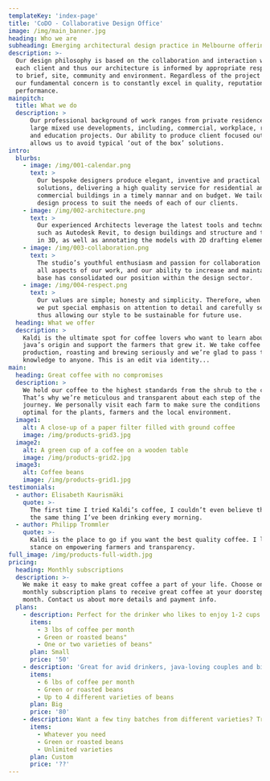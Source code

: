 ```yaml
---
templateKey: 'index-page'
title: 'CoDO - Collaborative Design Office'
image: /img/main_banner.jpg
heading: Who we are
subheading: Emerging architectural design practice in Melbourne offering fresh and innovative ideas
description: >-
  Our design philosophy is based on the collaboration and interaction with 
  each client and thus our architecture is informed by appropriate responses 
  to brief, site, community and environment. Regardless of the project scale, 
  our fundamental concern is to constantly excel in quality, reputation and 
  performance.
mainpitch:
  title: What we do
  description: >
      Our professional background of work ranges from private residences to 
      large mixed use developments, including, commercial, workplace, retail 
      and education projects. Our ability to produce client focused outcomes 
      allows us to avoid typical ‘out of the box’ solutions.
intro:
  blurbs:
    - image: /img/001-calendar.png
      text: >
        Our bespoke designers produce elegant, inventive and practical design 
        solutions, delivering a high quality service for residential and 
        commercial buildings in a timely mannar and on budget. We tailor our 
        design process to suit the needs of each of our clients.
    - image: /img/002-architecture.png
      text: >
        Our experienced Architects leverage the latest tools and technologies, 
        such as Autodesk Revit, to design buildings and structure and their components 
        in 3D, as well as annotating the models with 2D drafting elements.
    - image: /img/003-collaboration.png
      text: >
        The studio’s youthful enthusiasm and passion for collaboration pervades 
        all aspects of our work, and our ability to increase and maintain our client 
        base has consolidated our position within the design sector.
    - image: /img/004-respect.png
      text: >
        Our values are simple; honesty and simplicity. Therefore, when designing, 
        we put special emphasis on attention to detail and carefully selected materials, 
        thus allowing our style to be sustainable for future use. 
  heading: What we offer
  description: >
    Kaldi is the ultimate spot for coffee lovers who want to learn about their
    java’s origin and support the farmers that grew it. We take coffee
    production, roasting and brewing seriously and we’re glad to pass that
    knowledge to anyone. This is an edit via identity...
main:
  heading: Great coffee with no compromises
  description: >
    We hold our coffee to the highest standards from the shrub to the cup.
    That’s why we’re meticulous and transparent about each step of the coffee’s
    journey. We personally visit each farm to make sure the conditions are
    optimal for the plants, farmers and the local environment.
  image1:
    alt: A close-up of a paper filter filled with ground coffee
    image: /img/products-grid3.jpg
  image2:
    alt: A green cup of a coffee on a wooden table
    image: /img/products-grid2.jpg
  image3:
    alt: Coffee beans
    image: /img/products-grid1.jpg
testimonials:
  - author: Elisabeth Kaurismäki
    quote: >-
      The first time I tried Kaldi’s coffee, I couldn’t even believe that was
      the same thing I’ve been drinking every morning.
  - author: Philipp Trommler
    quote: >-
      Kaldi is the place to go if you want the best quality coffee. I love their
      stance on empowering farmers and transparency.
full_image: /img/products-full-width.jpg
pricing:
  heading: Monthly subscriptions
  description: >-
    We make it easy to make great coffee a part of your life. Choose one of our
    monthly subscription plans to receive great coffee at your doorstep each
    month. Contact us about more details and payment info.
  plans:
    - description: Perfect for the drinker who likes to enjoy 1-2 cups per day.
      items:
        - 3 lbs of coffee per month
        - Green or roasted beans"
        - One or two varieties of beans"
      plan: Small
      price: '50'
    - description: 'Great for avid drinkers, java-loving couples and bigger crowds'
      items:
        - 6 lbs of coffee per month
        - Green or roasted beans
        - Up to 4 different varieties of beans
      plan: Big
      price: '80'
    - description: Want a few tiny batches from different varieties? Try our custom plan
      items:
        - Whatever you need
        - Green or roasted beans
        - Unlimited varieties
      plan: Custom
      price: '??'
---
```


